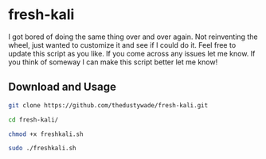 # fresh-kali
I got bored of doing the same thing over and over again. Not reinventing the wheel, just wanted to customize it and see if I could do it.
Feel free to update this script as you like. If you come across any issues let me know. If you think of someway I can make this script better let me know!

## Download and Usage

```sh
git clone https://github.com/thedustywade/fresh-kali.git
```


```sh
cd fresh-kali/

chmod +x freshkali.sh

sudo ./freshkali.sh
```
